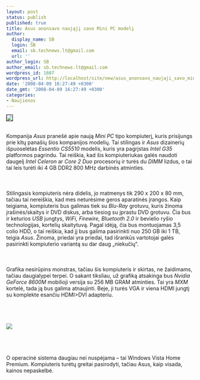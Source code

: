 ```yaml
---
layout: post
status: publish
published: true
title: Asus anonsavo naująjį savo Mini PC modelį
author:
  display_name: SB
  login: SB
  email: sb.technews.lt@gmail.com
  url: ''
author_login: SB
author_email: sb.technews.lt@gmail.com
wordpress_id: 1607
wordpress_url: http://localhost/site/new/asus_anonsavo_naujaji_savo_mini_pc_modeli/
date: '2008-04-09 16:27:49 +0300'
date_gmt: '2008-04-09 16:27:49 +0300'
categories:
- Naujienos
---
```

<div class="imgright"><img src="http://img185.imageshack.us/img185/2425/asuslogode9.jpg" border="1"></div>
<p><br>Kompanija <i>Asus</i> pranešė apie naują <i>Mini PC</i> tipo kompiuterį, kuris prisijungs prie kitų panašių šios kompanijos modelių. Tai stilingas ir <i>Asus</i> dizainerių išpuoselėtas <i>Essentio CS5510</i> modelis, kuris yra pagrįstas <i>Intel G35</i> platformos pagrindu. Tai reiškia, kad šis kompiuteriukas galės naudoti daugelį <i>Intel Celeron</i> ar <i>Core 2 Duo</i> procesorių ir turės du <i>DIMM</i> lizdus,  o tai tai leis turėti iki 4 GB DDR2 800 MHz darbinės atminties.<br />
<br><br />
<br>Stilingasis kompiuteris nėra didelis, jo matmenys tik 290 x 200 x 80 mm, tačiau tai nereiškia, kad mes neturėsime geros aparatinės įrangos. Kaip teigiama, kompiuteris bus galimas tiek su <i>Blu-Ray</i> grotuvu, kuris žinoma įrašinės/skaitys ir DVD diskus, arba tiesiog su įprastu DVD grotuvu. Čia bus ir keturios <i>USB</i> jungtys, <i>WiFi, Firewire, Bluetooth 2.0</i> ir bevielio ryšio technologijas, kortelių skaitytuvą. Pagal idėją, čia bus montuojamas 3,5 colio HDD, o tai reiškia, kad jį bus galima pasirinkti nuo 250 GB iki 1 TB, teigia <i>Asus</i>. Žinoma, priedai yra priedai, tad išrankūs vartotojai galės pasirinkti kompiuterio variantą su dar daug „niekučių“.<br />
<br><br />
<br>Grafika nesirūpins monstras, tačiau šis kompiuteris ir skirtas, ne žaidimams, tačiau daugialypei terpei. O sakant tiksliau, už grafiką atsakinga bus <i>Nvidia GeForce 8600M</i> mobilioji versija su 256 MB GRAM atminties. Tai yra <i>MXM</i> kortelė, tada ją bus galima atnaujinti. Beje, ji turės VGA ir viena HDMI jungtį su komplekte esančiu HDMI&gt;DVI adapteriu.<br />
<br><br />
<br><br><img src="http://img329.imageshack.us/img329/892/asusessentioqn3.jpg"><br><br />
<br><br />
<br>O operacinė sistema daugiau nei nuspėjama – tai Windows Vista Home Premium. Kompiuteris turėtų greitai pasirodyti, tačiau Asus, kaip visada, kainos nepaskelbė.<br />
<br></p>
